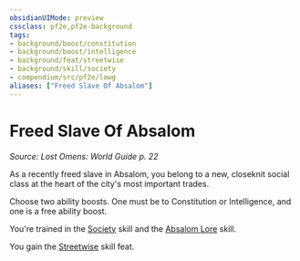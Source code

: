 ```yaml
---
obsidianUIMode: preview
cssclass: pf2e,pf2e-background
tags:
- background/boost/constitution
- background/boost/intelligence
- background/feat/streetwise
- background/skill/society
- compendium/src/pf2e/lowg
aliases: ["Freed Slave Of Absalom"]
---
```

# Freed Slave Of Absalom
*Source: Lost Omens: World Guide p. 22*  

As a recently freed slave in Absalom, you belong to a new, closeknit social class at the heart of the city's most important trades.

Choose two ability boosts. One must be to Constitution or Intelligence, and one is a free ability boost.

You're trained in the [Society](/compendium/skills.md#Society) skill and the [Absalom Lore](/compendium/skills.md#Lore) skill.

You gain the [Streetwise](/compendium/feats/streetwise.md) skill feat.